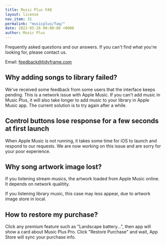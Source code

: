 ```yaml
---
title: Music Plus FAQ
layout: license
nav_item: 31
permalink: "musicplus/faq/"
date: 2022-05-26 00:00:00 +0000
author: Music Plus
---
```


Frequently asked questions and our answers. If you can't find what you're looking for, please contact us.

Email: [feedback@tidyframe.com](mailto:feedback@tidyframe.com)

## Why adding songs to library failed?

We've received some feedback from some users that the interface keeps pending. This is a network issue with Apple Music. If you can't add music in Music Plus, it will also take longer to add music to your library in Apple Music app. The current solution is to try again after a while.

## Control buttons lose response for a few seconds at first launch

When Apple Music is not running, it takes some time for iOS to launch and respond to our requests. We are now working on this issue and are sorry for your poor experience.

## Why song artwork image lost?

If you listening stream musics, the artwork loaded from Apple Music online. It depends on network qualitity.

If you listening library music, this case may less appear, due to artwork image store in local.

## How to restore my purchase?

Click any premium feature such as "Landscape battery...", then app will show a card about Music Plus Pro. Click "Restore Purchase" and wait, App Store will sync your purchase info.

